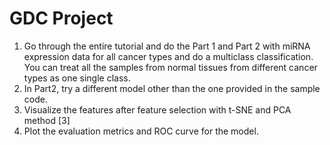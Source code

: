 # GDC Project 
1. Go through the entire tutorial and do the Part 1 and Part 2 with miRNA expression data for all
cancer types and do a multiclass classification. You can treat all the samples from normal tissues
from different cancer types as one single class.
2. In Part2, try a different model other than the one provided in the sample code.
3. Visualize the features after feature selection with t-SNE and PCA method [3]
4. Plot the evaluation metrics and ROC curve for the model.

